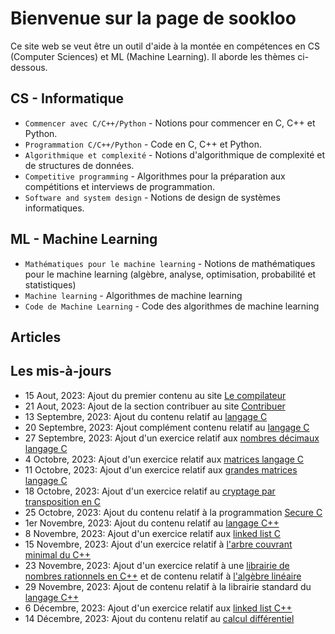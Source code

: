 # Bienvenue sur la page de sookloo

Ce site web se veut être un outil d'aide à la montée en compétences en CS (Computer Sciences) et ML (Machine Learning). Il aborde les thèmes ci-dessous.

## CS - Informatique

* `Commencer avec C/C++/Python` - Notions pour commencer en C, C++ et Python.
* `Programmation C/C++/Python` - Code en C, C++ et Python.
* `Algorithmique et complexité` - Notions d'algorithmique de complexité et de structures de données.
* `Competitive programming` - Algorithmes pour la préparation aux compétitions et interviews de programmation.
* `Software and system design` - Notions de design de systèmes informatiques.

## ML - Machine Learning

* `Mathématiques pour le machine learning` - Notions de mathématiques pour le machine learning (algèbre, analyse, optimisation, probabilité et statistiques)
* `Machine learning` - Algorithmes de machine learning
* `Code de Machine Learning` - Code des algorithmes de machine learning

## Articles

## Les mis-à-jours

* 15 Aout, 2023: Ajout du premier contenu au site [Le compilateur](https://sookloo.info/cp/tools/compiler)
* 21 Aout, 2023: Ajout de la section contribuer au site [Contribuer](https://sookloo.info/support)
* 13 Septembre, 2023: Ajout du contenu relatif au [langage C](https://sookloo.info/cp/programming-lang/c)
* 20 Septembre, 2023: Ajout complément contenu relatif au [langage C](https://sookloo.info/cp/programming-lang/c)
* 27 Septembre, 2023: Ajout d'un exercice relatif aux [nombres décimaux langage C](https://sookloo.info/cp/programming-lang/action-c/action-c-float)
* 4 Octobre, 2023: Ajout d'un exercice relatif aux [matrices langage C](https://sookloo.info/cp/programming-lang/action-c/action-c-matrix)
* 11 Octobre, 2023: Ajout d'un exercice relatif aux [grandes matrices langage C](https://sookloo.info/cp/programming-lang/action-c/action-c-big-matrix)
* 18 Octobre, 2023: Ajout d'un exercice relatif au [cryptage par transposition en C](https://sookloo.info/cp/programming-lang/action-c/action-c-transposition-ciffer)
* 25 Octobre, 2023: Ajout du contenu relatif à la programmation [Secure C](https://sookloo.info/cp/programming-lang/secure-c)
* 1er Novembre, 2023: Ajout du contenu relatif au [langage C++](https://sookloo.info/cp/programming-lang/cpp)
* 8 Novembre, 2023: Ajout d'un exercice relatif aux [linked list C](https://sookloo.info/cp/programming-lang/action-c/action-c-linked-list)
* 15 Novembre, 2023: Ajout d'un exercice relatif à [l'arbre couvrant minimal du C++](https://sookloo.info/cp/programming-lang/action-cpp/action-cpp-mst)
* 23 Novembre, 2023: Ajout d'un exercice relatif à une [librairie de nombres rationnels en C++](https://sookloo.info/cp/programming-lang/action-cpp/action-cpp-rational-nb-lib) et de contenu relatif à [l'algèbre linéaire](https://sookloo.info/mml/algebra-analysis/al)
* 29 Novembre, 2023: Ajout de contenu relatif à la librairie standard du [langage C++](https://sookloo.info/cp/programming-lang/cpp)
* 6 Décembre, 2023: Ajout d'un exercice relatif aux [linked list C++](https://sookloo.info/cp/programming-lang/action-cpp/action-cpp-linked-list)
* 14 Décembre, 2023: Ajout du contenu relatif au [calcul différentiel](https://sookloo.info/mml/algebra-analysis/diff-calculus)
